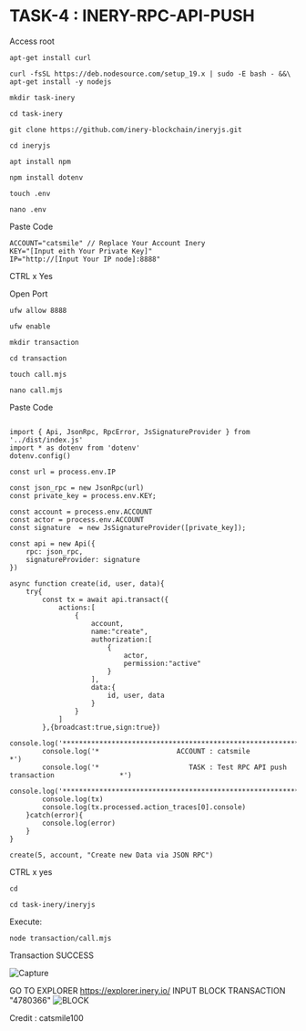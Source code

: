 # TASK-4 : INERY-RPC-API-PUSH

Access root
```
apt-get install curl
```
```
curl -fsSL https://deb.nodesource.com/setup_19.x | sudo -E bash - &&\
apt-get install -y nodejs
```
```
mkdir task-inery
```
```
cd task-inery
```
```
git clone https://github.com/inery-blockchain/ineryjs.git
```
```
cd ineryjs
```
```
apt install npm
```
```
npm install dotenv
```
```
touch .env
```
```
nano .env
```
Paste Code
```
ACCOUNT="catsmile" // Replace Your Account Inery
KEY="[Input eith Your Private Key]"
IP="http://[Input Your IP node]:8888"
```
CTRL x Yes

Open Port
```
ufw allow 8888
```
```
ufw enable
```
```
mkdir transaction
```
```
cd transaction
```
```
touch call.mjs
```
```
nano call.mjs
```
Paste Code
```

import { Api, JsonRpc, RpcError, JsSignatureProvider } from '../dist/index.js'
import * as dotenv from 'dotenv'
dotenv.config()

const url = process.env.IP

const json_rpc = new JsonRpc(url)
const private_key = process.env.KEY;

const account = process.env.ACCOUNT
const actor = process.env.ACCOUNT
const signature  = new JsSignatureProvider([private_key]);

const api = new Api({
    rpc: json_rpc,
    signatureProvider: signature
})

async function create(id, user, data){
    try{
        const tx = await api.transact({
            actions:[
                {
                    account,
                    name:"create",
                    authorization:[
                        {
                            actor,
                            permission:"active"
                        }
                    ],
                    data:{
                        id, user, data
                    }
                }
            ]
        },{broadcast:true,sign:true})
        console.log('****************************************************************************') 
        console.log('*                   ACCOUNT : catsmile                                     *')
        console.log('*                      TASK : Test RPC API push transaction                *') 
        console.log('****************************************************************************') 
        console.log(tx) 
        console.log(tx.processed.action_traces[0].console)
    }catch(error){
        console.log(error)
    }
}

create(5, account, "Create new Data via JSON RPC")

```
CTRL x yes
```
cd
```
```
cd task-inery/ineryjs
```
Execute:
```
node transaction/call.mjs
```
Transaction SUCCESS

![Capture](https://user-images.githubusercontent.com/85368621/214964253-85f707a4-01d8-4721-addc-c6af5edcffb1.PNG)

GO TO EXPLORER https://explorer.inery.io/  INPUT BLOCK TRANSACTION "4780366"
![BLOCK](https://user-images.githubusercontent.com/85368621/214965174-c5d6fe97-12ec-4ff3-9479-1038b6972eef.PNG)


Credit : catsmile100
